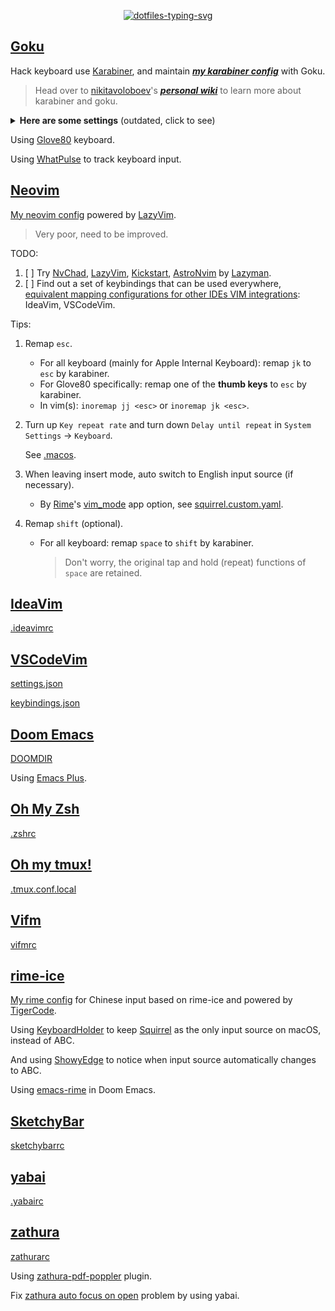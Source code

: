 <p align="center">
  <a href="https://git.io/typing-svg"><img src="https://readme-typing-svg.demolab.com?font=Fira+Code&duration=3500&pause=2000&color=21C8B8&center=true&vCenter=true&width=550&height=50&lines=Personal+dotfiles+on+macOS+managed+by+chezmoi" alt="dotfiles-typing-svg" /></a>
</p>

## [Goku](https://github.com/yqrashawn/GokuRakuJoudo)

Hack keyboard use [Karabiner](https://github.com/pqrs-org/Karabiner-Elements), and maintain ***[my karabiner config](dot_config/karabiner.edn)*** with Goku.

> Head over to [nikitavoloboev](https://github.com/nikitavoloboev)'s ***[personal wiki](https://wiki.nikiv.dev/macOS/apps/karabiner/)*** to learn more about karabiner and goku.

<details>
<summary><strong>Here are some settings</strong> (outdated, click to see)</summary>

| Type              | From                         | To                                                                | Comment                                                                                                                                                                    | Favorite | Todo                                       |
|-------------------|------------------------------|-------------------------------------------------------------------|----------------------------------------------------------------------------------------------------------------------------------------------------------------------------|----------|--------------------------------------------|
| layer             | space+any                    | shift+any                                                         | use the most strongest finger                                                                                                                                              | yes!     |                                            |
| layer             | v/m+any                      | control+any                                                       | use the second strongest finger                                                                                                                                            | yes!     |                                            |
| layer             | s+h/j/k/l                    | arrow keys                                                        |                                                                                                                                                                            | yes!     |                                            |
| layer             | s+d/f                        | copy/paste                                                        |                                                                                                                                                                            |          |                                            |
| layer             | d+j/k                        | cmd+shift+]/cmd+shift+[ in chrome; ctrl+tab/ctrl+shift+tab in wps | switch tabs in most apps                                                                                                                                                   | yes      |                                            |
| layer             | d+m                          | maximiz window                                                    | remap [Rectangle](https://github.com/rxhanson/Rectangle)                                                                                                                   |          |                                            |
| layer             | d+f/s                        | clicking(like vimium-f)/scrolling                                 | remap [Homerow](https://www.homerow.app/)                                                                                                                                  |          |                                            |
| layer             | f+j/k                        | delete/return                                                     | so easy to delete                                                                                                                                                          | yes!     |                                            |
| layer             | w+any                        | launch application                                                | w+j -> open chrome when not in chrome; w+j -> cmd+` when already in chrome                                                                                                 | yes!     |                                            |
| layer             | o+any                        | open website                                                      | o+f -> create new tab of chrome                                                                                                                                            |          |                                            |
| layer             | a+h/j/k/l/v/b/n              | mouse navigation/click                                            | during navigation: hold f to slow down, hold s to scroll                                                                                                                   |          | avoid pinky problem                        |
| layer             | a+i/o                        | zoom in/out                                                       |                                                                                                                                                                            |          |                                            |
| layer             | t+any                        | toggle setting/information                                        | t+d -> toggle dark mode                                                                                                                                                    |          |                                            |
| layer             | g+h/j/k/l                    | home/page_down/page_up/end                                        |                                                                                                                                                                            |          |                                            |
| layer             | x+h/j/k/l                    | shift+arrow                                                       | vi visual mode                                                                                                                                                             |          |                                            |
| layer             | r+h/j/k/l                    | scrolling                                                         |                                                                                                                                                                            |          |                                            |
| simultaneous keys | j+k                          | esc                                                               |                                                                                                                                                                            | yes      |                                            |
| simultaneous keys | m+k                          | translate                                                         | remap [Easydict](https://github.com/tisfeng/Easydict)                                                                                                                      |          | left hand mode with mouse                  |
| modifier alone    | left cmd                     | cmd+tab                                                           | so easy to switch previous app                                                                                                                                             | yes!     |                                            |
| modifier alone    | right cmd                    | mouse center click to active app, then maximize window            | use it a lot when vimium/ideavim lose focus in chrome/IntelliJ                                                                                                             | yes      |                                            |
| modifier alone    | left option                  | tmux prefix                                                       |                                                                                                                                                                            | yes      |                                            |
| modifier alone    | right option                 | translate in chrome/IntelliJ/Others                               | remap [immersive-translate](https://immersivetranslate.com/)/[Translation](https://github.com/YiiGuxing/TranslationPlugin)/[Easydict](https://github.com/tisfeng/Easydict) | yes      |                                            |
| modifier alone    | left shift                   | switch english/chinese input                                      | by Rime (nothing to do with goku)                                                                                                                                          |          | avoid pinky problem                        |
| modifier alone    | right shift                  | caps_lock                                                         | turn on caps_lock to enter vi mode (in process)                                                                                                                            |          | more vi binding                            |
| modifier alone    | fn                           | copy                                                              |                                                                                                                                                                            |          |                                            |
| modifier alone    | left control                 | paste                                                             |                                                                                                                                                                            |          |                                            |
| other             | caps_lock                    | esc(pressed alone)/control(as modifier)                           | use `j+k` and `v/m+any` instead                                                                                                                                            |          |                                            |
| mouse             | right click                  | copy word(double right click)/selected(hold right click)          |                                                                                                                                                                            |          |                                            |
| mouse             | option/command + left click  | copy word/selected                                                |                                                                                                                                                                            |          |                                            |
| mouse             | middle click                 | paste(hold middle click to overwrite)                             |                                                                                                                                                                            |          |                                            |
| trackpad          | s/d + finger on trackpad     | copy word/selected                                                |                                                                                                                                                                            |          | easy to accidentally trigger               |
| trackpad          | f + finger on trackpad       | paste(hold f to overwrite)                                        |                                                                                                                                                                            |          | easy to accidentally trigger               |
| trackpad          | h/j/k/l + finger on trackpad | arrow keys(one finger), home/page_down/page_up/end(two fingers)   |                                                                                                                                                                            |          | easy to accidentally trigger               |

</details>

Using [Glove80](https://www.moergo.com/) keyboard.

Using [WhatPulse](https://whatpulse.org/) to track keyboard input.

## [Neovim](https://neovim.io/)

[My neovim config](dot_config/nvim) powered by [LazyVim](https://github.com/LazyVim/LazyVim).

> Very poor, need to be improved.

TODO:

1. [ ] Try [NvChad](https://github.com/NvChad/NvChad), [LazyVim](https://github.com/LazyVim/LazyVim), [Kickstart](https://github.com/nvim-lua/kickstart.nvim), [AstroNvim](https://github.com/AstroNvim/AstroNvim) by [Lazyman](https://github.com/doctorfree/nvim-lazyman).
2. [ ] Find out a set of keybindings that can be used everywhere, [equivalent mapping configurations for other IDEs VIM integrations](https://github.com/magidc/nvim-config#equivalent-mapping-configurations-for-other-ides-vim-integrations): IdeaVim, VSCodeVim.

Tips:

1. Remap `esc`.

   - For all keyboard (mainly for Apple Internal Keyboard): remap `jk` to `esc` by karabiner.
   - For Glove80 specifically: remap one of the **thumb keys** to `esc` by karabiner.
   - In vim(s): `inoremap jj <esc>` or `inoremap jk <esc>`.

2. Turn up `Key repeat rate` and turn down `Delay until repeat` in `System Settings` -> `Keyboard`.

   See [.macos](backup/.macos).

3. When leaving insert mode, auto switch to English input source (if necessary).

   - By [Rime](https://rime.im/)'s [vim_mode](https://github.com/rime/home/blob/11bbdb85d2acbb6789433064711b03b4952aa7f5/blog/source/release/squirrel/index.md?plain=1#L256) app option, see [squirrel.custom.yaml](private_Library/Rime/squirrel.custom.yaml).

4. Remap `shift` (optional).

   - For all keyboard: remap `space` to `shift` by karabiner.

     > Don't worry, the original tap and hold (repeat) functions of `space` are retained.

## [IdeaVim](https://github.com/JetBrains/ideavim)

[.ideavimrc](dot_ideavimrc)

## [VSCodeVim](https://github.com/VSCodeVim/Vim)

[settings.json](symlinks/vscode/settings.json)

[keybindings.json](symlinks/vscode/keybindings.json)

## [Doom Emacs](https://github.com/doomemacs/doomemacs)

[DOOMDIR](dot_config/doom)

Using [Emacs Plus](https://github.com/d12frosted/homebrew-emacs-plus).

## [Oh My Zsh](https://ohmyz.sh/)

[.zshrc](dot_zshrc)

## [Oh my tmux!](https://github.com/gpakosz/.tmux)

[.tmux.conf.local](dot_tmux.conf.local)

## [Vifm](https://github.com/vifm/vifm)

[vifmrc](dot_config/private_vifm/vifmrc)

## [rime-ice](https://github.com/iDvel/rime-ice)

[My rime config](private_Library/Rime) for Chinese input based on rime-ice and powered by [TigerCode](https://tiger-code.com/).

Using [KeyboardHolder](https://keyboardholder.leavesc.com/zh-cn/) to keep [Squirrel](https://github.com/rime/squirrel) as the only input source on macOS, instead of ABC.

And using [ShowyEdge](https://github.com/pqrs-org/ShowyEdge) to notice when input source automatically changes to ABC.

Using [emacs-rime](https://github.com/DogLooksGood/emacs-rime) in Doom Emacs.

## [SketchyBar](https://github.com/FelixKratz/SketchyBar)

[sketchybarrc](dot_config/sketchybar/executable_sketchybarrc)

## [yabai](https://github.com/koekeishiya/yabai)

[.yabairc](executable_dot_yabairc)

## [zathura](https://github.com/zegervdv/homebrew-zathura)

[zathurarc](dot_config/zathura/zathurarc)

Using [zathura-pdf-poppler](https://github.com/zegervdv/homebrew-zathura#install-and-link-one-of-the-two-plugins) plugin.

Fix [zathura auto focus on open](https://github.com/zegervdv/homebrew-zathura/issues/62#issuecomment-1413968157) problem by using yabai.
